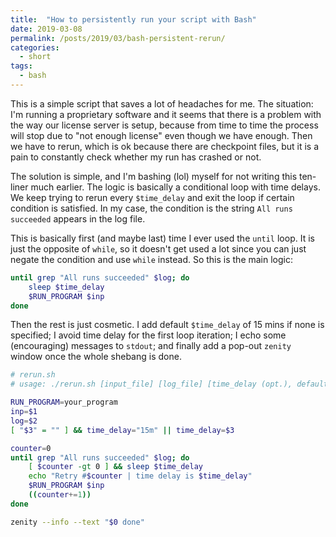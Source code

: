 ```yaml
---
title:  "How to persistently run your script with Bash"
date: 2019-03-08
permalink: /posts/2019/03/bash-persistent-rerun/
categories: 
  - short
tags:
  - bash
---
```

This is a simple script that saves a lot of headaches for me. The situation: I'm running a proprietary software and it seems that there is a problem with the way our license server is setup, because from time to time the process will stop due to "not enough license" even though we have enough. Then we have to rerun, which is ok because there are checkpoint files, but it is a pain to constantly check whether my run has crashed or not.

The solution is simple, and I'm bashing (lol) myself for not writing this ten-liner much earlier. The logic is basically a conditional loop with time delays. We keep trying to rerun every `$time_delay` and exit the loop if certain condition is satisfied. In my case, the condition is the string `All runs succeeded` appears in the log file.

This is basically first (and maybe last) time I ever used the `until` loop. It is just the opposite of `while`, so it doesn't get used a lot since you can just negate the condition and use `while` instead. So this is the main logic:

```bash
until grep "All runs succeeded" $log; do
    sleep $time_delay
    $RUN_PROGRAM $inp 
done
```

Then the rest is just cosmetic. I add default `$time_delay` of 15 mins if none is specified; I avoid time delay for the first loop iteration; I echo some (encouraging) messages to `stdout`; and finally add a pop-out `zenity` window once the whole shebang is done. 

```bash
# rerun.sh
# usage: ./rerun.sh [input_file] [log_file] [time_delay (opt.), default is 15mins]

RUN_PROGRAM=your_program
inp=$1
log=$2
[ "$3" = "" ] && time_delay="15m" || time_delay=$3

counter=0
until grep "All runs succeeded" $log; do
    [ $counter -gt 0 ] && sleep $time_delay
    echo "Retry #$counter | time delay is $time_delay"
    $RUN_PROGRAM $inp 
    ((counter+=1))
done

zenity --info --text "$0 done"
```
